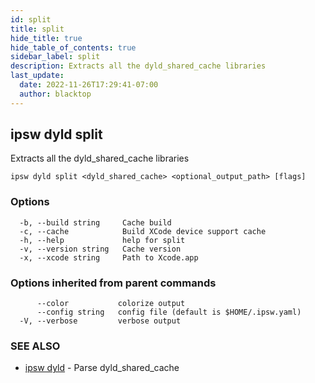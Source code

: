 ```yaml
---
id: split
title: split
hide_title: true
hide_table_of_contents: true
sidebar_label: split
description: Extracts all the dyld_shared_cache libraries
last_update:
  date: 2022-11-26T17:29:41-07:00
  author: blacktop
---
```

## ipsw dyld split

Extracts all the dyld_shared_cache libraries

```
ipsw dyld split <dyld_shared_cache> <optional_output_path> [flags]
```

### Options

```
  -b, --build string     Cache build
  -c, --cache            Build XCode device support cache
  -h, --help             help for split
  -v, --version string   Cache version
  -x, --xcode string     Path to Xcode.app
```

### Options inherited from parent commands

```
      --color           colorize output
      --config string   config file (default is $HOME/.ipsw.yaml)
  -V, --verbose         verbose output
```

### SEE ALSO

* [ipsw dyld](/docs/cli/ipsw/dyld)	 - Parse dyld_shared_cache

